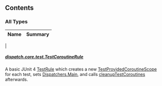 

## Contents

### All Types

| Name | Summary |
|---|---|
|

##### [dispatch.core.test.TestCoroutineRule](../dispatch.core.test/-test-coroutine-rule/index.md)

A basic JUnit 4 [TestRule](#) which creates a new [TestProvidedCoroutineScope](https://rbusarow.github.io/Dispatch/core-test/dispatch.core.test/-test-provided-coroutine-scope/index.md) for each test,
sets [Dispatchers.Main](https://kotlin.github.io/kotlinx.coroutines/kotlinx-coroutines-core/kotlinx.coroutines/-dispatchers/-main.html), and calls [cleanupTestCoroutines](https://rbusarow.github.io/Dispatch/core-test/dispatch.core.test/-test-coroutine-rule/cleanup-test-coroutines.md) afterwards.


